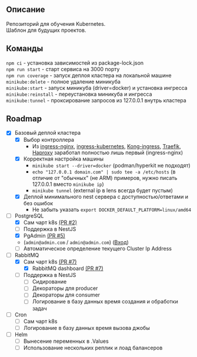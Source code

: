 ## Описание

Репозиторий для обучения Kubernetes.  
Шаблон для будущих проектов.

## Команды
`npm ci` - установка зависимостей из package-lock.json  
`npm run start` - старт сервиса на 3000 порту  
`npm run coverage` - запуск деплоя кластера на локальной машине    
`minikube:delete` - полное удаление миникуба  
`minikube:start` - запуск миникуба (driver=docker) и установка ингресса  
`minikube:reinstall` - переустановка миникуба и ингресса  
`minikube:tunnel` - проксирование запросов из 127.0.0.1 внутрь кластера  

## Roadmap
- [X] Базовый деплой кластера
    - [X] Выбор контроллера
      - Из [ingress-nginx](https://github.com/nginxinc/kubernetes-ingress), [ingress-kubernetes](https://github.com/kubernetes/ingress-nginx), [Kong-ingress](), [Traefik](https://github.com/traefik/traefik), [Haproxy](https://github.com/jcmoraisjr/haproxy-ingress) заработал полностью лишь первый (ingress-nginx) 
    - [X] Корректная настройка машины
      - `minikube start --driver=docker` (podman/hyperkit не подходят)
      - `echo "127.0.0.1 domain.com" | sudo tee -a /etc/hosts` (в отличие от "обычных" (не ARM) примеров, нужно писать 127.0.0.1 вместо `minikube ip`)
      - `minikube tunnel` (external ip в lens всегда будет пустым)
    - [X] Деплой минимального nest сервера с доступностью/ответами и без ошибок
      - Не забыть указать `export DOCKER_DEFAULT_PLATFORM=linux/amd64`
- [ ] PostgreSQL
    - [X] Сам чарт k8s [(PR #2)](https://github.com/Mauzzz0/kuber-nest-arm64/pull/2)
    - [ ] Поддержка в NestJS
    - [X] PgAdmin [(PR #5)](https://github.com/Mauzzz0/kuber-nest-arm64/pull/5)
    - (`admin@admin.com` / `admin@admin.com`) ([Вход](.github/images/pgadmin.png))
    - [ ] Автоматическое определение текущего Cluster Ip Address
- [ ] RabbitMQ
    - [X] Сам чарт k8s [(PR #7)](https://github.com/Mauzzz0/kuber-nest-arm64/pull/7)
        - [X] RabbitMQ dashboard [(PR #7)](https://github.com/Mauzzz0/kuber-nest-arm64/pull/7)
    - [ ] Поддержка в NestJS
        - [ ] Сидирование
        - [ ] Декораторы для producer
        - [ ] Декораторы для consumer
        - [ ] Логирование в базу данных время создания и обработки задач
- [ ] Cron
    - [ ] Сам чарт k8s
    - [ ] Логирование в базу данных время вызова джобы
- [ ] Helm
    - [ ] Вынесение переменных в .Values
    - [ ] Использование нескольких реплик и лоад балансеров